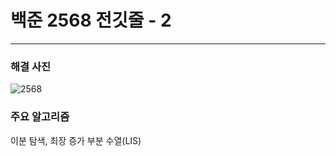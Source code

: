 # 백준 2568 전깃줄 - 2
---

### 해결 사진

![2568](https://user-images.githubusercontent.com/69099083/93921588-b3d9ee80-fd4b-11ea-8f39-c27ad92f3c03.png)

### 주요 알고리즘

이분 탐색, 최장 증가 부분 수열(LIS)
